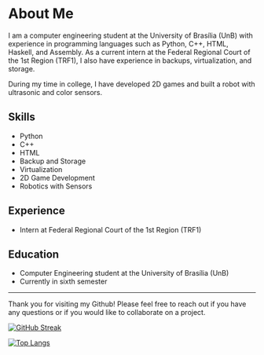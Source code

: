

# About Me

I am a computer engineering student at the University of Brasília (UnB) with experience in programming languages such as Python, C++, HTML, Haskell, and Assembly. As a current intern at the Federal Regional Court of the 1st Region (TRF1), I also have experience in backups, virtualization, and storage.

During my time in college, I have developed 2D games and built a robot with ultrasonic and color sensors.

## Skills

- Python
- C++
- HTML
- Backup and Storage
- Virtualization
- 2D Game Development
- Robotics with Sensors

## Experience

- Intern at Federal Regional Court of the 1st Region (TRF1)

## Education

- Computer Engineering student at the University of Brasília (UnB)
- Currently in sixth semester

---

Thank you for visiting my Github! Please feel free to reach out if you have any questions or if you would like to collaborate on a project.

[![GitHub Streak](http://github-readme-streak-stats.herokuapp.com?user=Qwowjw&theme=neon&date_format=M%20j%5B%2C%20Y%5D)](https://git.io/streak-stats)

<!--[![Top Langs](https://github-readme-stats.vercel.app/api/top-langs/?username=qwowjw&hide=Makefile&layout=compact&bg_color=30,e96443,904e95&title_color=fff&text_color=fff)](https://github.com/anuraghazra/github-readme-stats)-->
[![Top Langs](https://github-language-stats.herokuapp.com/api?username=qwowjw&bg_color=30,e96443,904e95&title_color=fff&text_color=fff)](https://github.com/qwowjw)

